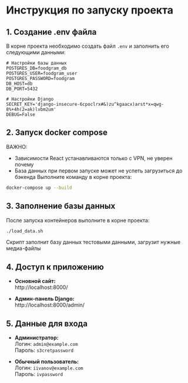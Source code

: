 # Инструкция по запуску проекта

## 1. Создание .env файла

В корне проекта необходимо создать файл `.env` и заполнить его следующими данными:

```env
# Настройки базы данных
POSTGRES_DB=foodgram_db
POSTGRES_USER=foodgram_user
POSTGRES_PASSWORD=foodgram
DB_HOST=db
DB_PORT=5432

# Настройки Django
SECRET_KEY='django-insecure-6cpoclrx#&)zu^kgaacx)arst*x=qwg-8%+4h(2=ak)lvbm2um'
DEBUG=False
```

## 2. Запуск docker compose

ВАЖНО:
- Зависимости React устанавливаются только с VPN, не уверен почему
- База данных при первом запуске может не успеть загрузиться до бэкенда
Выполните команду в корне проекта:
```bash
docker-compose up --build
```

## 3. Заполнение базы данных

После запуска контейнеров выполните в корне проекта:
```bash
./load_data.sh
```
Скрипт заполнит базу данных тестовыми данными, загрузит нужные медиа-файлы

## 4. Доступ к приложению

- **Основной сайт:**  
  http://localhost:8000/

- **Админ-панель Django:**  
  http://localhost:8000/admin/

## 5. Данные для входа

- **Администратор:**  
  Логин: `admin@example.com`  
  Пароль: `s3cretpassword`

- **Обычный пользователь:**  
  Логин: `iivanov@example.com`  
  Пароль: `ivpassword`

